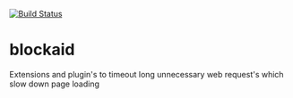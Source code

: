 [![Build Status](https://snap-ci.com/codeweft/blockaid/branch/master/build_image)](https://snap-ci.com/codeweft/blockaid/branch/master)

blockaid
========
Extensions and plugin's to timeout long unnecessary web request's which slow down page loading
